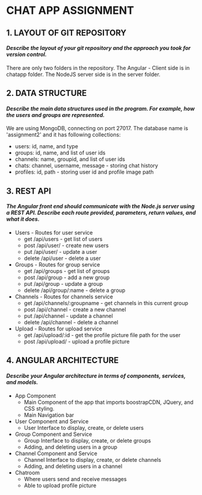 #                                    CHAT APP ASSIGNMENT


## 1. LAYOUT OF GIT REPOSITORY 
#### *Describe the layout of your git repository and the approach you took for version control.*
There are only two folders in the repository. 
The Angular - Client side is in chatapp folder.
The NodeJS server side is in the server folder.

## 2. DATA STRUCTURE
#### *Describe the main data structures used in the program. For example, how the users and groups are represented.*
We are using MongoDB, connecting on port 27017. The database name is 'assignment2' and it has following collections:
* users: id, name, and type
* groups: id, name, and list of user ids
* channels: name, groupid, and list of user ids
* chats: channel, username, message - storing chat history
* profiles: id, path - storing user id and profile image path

## 3. REST API
#### *The Angular front end should communicate with the Node.js server using a REST API. Describe each route provided, parameters, return values, and what it does.*
* Users - Routes for user service
  * get /api/users - get list of users
  * post /api/user/ - create new users
  * put /api/user/ - update a user
  * delete /api/user - delete a user
* Groups - Routes for group service
  * get /api/groups -  get list of groups
  * post /api/group - add a new group
  * put /api/group - update a group
  * delete /api/group/:name - delete a group
* Channels - Routes for channels service
  * get /api/channels/:groupname - get channels in this current group
  * post /api/channel - create a new channel
  * put /api/channel - update a channel
  * delete /api/channel - delete a channel
* Upload - Routes for upload service
  * get /api/upload/:id - get the profile picture file path for the user
  * post /api/upload/ - upload a profile picture
## 4. ANGULAR ARCHITECTURE
#### *Describe your Angular architecture in terms of components, services, and models.*
* App Component
  * Main Component of the app that imports boostrapCDN, JQuery, and CSS styling. 
  * Main Navigation bar
* User Component and Service 
  * User Interface to display, create, or delete users
* Group Component and Service 
  * Group Interface to display, create, or delete groups
  * Adding, and deleting users in a group
* Channel Component and Service 
  * Channel Interface to display, create, or delete channels
  * Adding, and deleting users in a channel
* Chatroom
  * Where users send and receive messages
  * Able to upload profile picture

